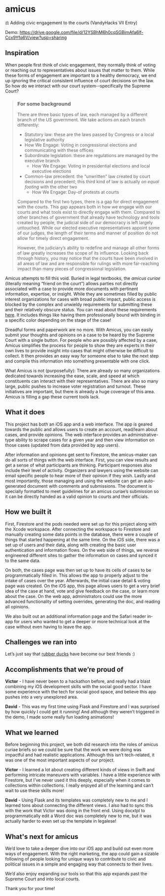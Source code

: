 # amicus
⚖️ Adding civic engagement to the courts (VandyHacks VII Entry)

Demo: https://drive.google.com/file/d/12YSBhM6h0cqSGBimAfa6lf-Ccx9Yfq6V/view?usp=sharing

## Inspiration

When people first think of civic engagement, they normally think of voting or reaching out to representatives about issues that matter to them. While these forms of engagement are important to a healthy democracy, we end up ignoring the critical consistent influence of court decisions on the law. So how do we interact with our court system--specifically the Supreme Court?

> ### For some background
> 
> There are three basic types of law, each managed by a different branch of the US government. We take actions on each branch differently:
> 
> -   Statutory law: these are the laws passed by Congress or a local legislative authority
> 	- How We Engage: Voting in congressional elections and communicating with these offices
> - Subordinate legislation: these are regulations are managed by the executive branch
> 	- How We Engage: Voting in presidential elections and local executive elections
> - Common-law precedent: the “unwritten” law created by court decisions and precedent; this third kind of law is actually *on equal footing* with the other two
> 	- How We Engage: Day-of protests at courts
>
>Compared to the first two types, there is a gap for direct engagement with the courts. This gap appears both in how we engage with our courts and what tools exist to directly engage with them. Compared to other branches of government that already have technology and tools created by people, the judicial side of our democracy is left largely untouched. While our elected executive representatives appoint some of our judges, the length of their terms and manner of position do not allow for timely direct engagement.
>
>However, the judiciary’s ability to redefine and manage all other forms of law greatly increases the scope of its influence. Looking back through history, you may notice that the courts have been involved in all areas of law and are responsible for rulings with more far-reaching impact than many pieces of congressional legislation.

Amicus attempts to fill this void. Buried in legal textbooks, the *amicus curiae* (literally meaning “friend on the court”) allows parties not directly associated with a case to provide more documents with pertinent information, expertise, or insight. While they are sometimes filled by public interest organizations for cases with broad public impact, public access is blocked by the complex and unwieldy requirements for submitting these and their relatively obscure status. You can read about these requirements [here](https://supremecourtpress.com/supreme_court_rules.html). It includes things like having them professionally bound with binding in a specific color depending on the stage of the case!

Dreadful forms and paperwork are no more. With Amicus, you can easily submit your thoughts and opinions on a case to be heard by the Supreme Court with a single button. For people who are possibly affected by a case, Amicus simplifies the process for people to show they are experts in their own lives to provide insight into cases that might otherwise be difficult to collect. It then provides an easy way for someone else to take the next step and compile this information into something presentable with one click. 

What Amicus is not (purposefully): There are already so many organizations dedicated towards increasing the ease, scale, and speed at which constituents can interact with their representatives. There are also so many large, public pushes to increase voter registration and turnout. These initiatives are important, but there is already a huge coverage of this area. Amicus is filling a gap these current tools lack.

## What it does

This project has both an iOS app and a web interface. The app is geared towards the public and allows users to create an account, read/learn about cases, and provide opinions. The web interface provides an administrative-type ability to scrape cases for a given year and then view information on those cases (updated from data provided by app users).

After information and opinions get sent to Firestore, the amicus-maker can do all sorts of things with the web interface. First, you can view results and get a sense of what participants are thinking. Participant responses also include their level of activity. Organizers and lawyers using the website can email specific people to hear more of their opinion if they wish. Lastly and most importantly, those managing and using the website can get an auto-generated document with comments and submissions. The document is specially formatted to meet guidelines for an amicus curiae’s submission so it can be directly handed as a valid opinion to courts and their officials.

## How we built it
First, Firestore and the pods needed were set up for this project along with the Xcode workspace. After connecting the workspace to Firestore and manually creating some data points in the database, there were a couple of things that started happening at the same time. On the iOS side, there was a set up of users and their data, along with creating the basic user authentication and information flows. On the web side of things, we reverse engineered different sites to gather the information on cases and synced it to the same data.

On both, the cases page was then set up to have its cells of cases to be programmatically filled in. This allows the app to properly adjust to the intake of cases over the year. Afterwards, the initial case detail & voting page was created. On the iOS app, this page allows users to get a very brief idea of the case at hand, vote and give feedback on the case, or learn more about the case. On the web app, administrators could use the more advanced functionality of setting overrides, generating the doc, and reading all opinions.

We also built out an additional information page and the Safari reader in-app for users who wanted to get a deeper or more technical look at the case without even having to leave the app.

## Challenges we ran into
Let’s just say that [rubber ducks](https://en.wikipedia.org/wiki/Rubber_duck_debugging) have become our best friends :) 

## Accomplishments that we’re proud of
**Victor** - I have never been to a hackathon before, and really had a blast combining my iOS development skills with the social good sector. I have some experience with the tech for social good space, and believe this app pushes into a very unexplored area.

**David** - This was my first time using Flask and Firestore and I was surprised by how quickly I could get it running! And although they weren’t triggered in the demo, I made some really fun loading animations!


## What we learned

Before beginning this project, we both did research into the roles of amicus curiae briefs so we could be sure that the work we were doing was impactful and had realistic applications. Although this isn’t tech-related, it was one of the most important aspects of our project.

**Victor** - I learned a lot about creating different kinds of views in Swift and performing intricate maneuvers with variables. I have a little experience with Firestore, but I’ve never used it this deeply, especially when it comes to collections within collections. I really enjoyed all of the learning and can’t wait to use these skills more!

**David** - Using Flask and its templates was completely new to me and I learned tons about connecting the different views. I also had to sync this with the work that Victor was doing in the front end. Using docxtpl to programmatically edit a Word doc was completely new to me, but it was actually harder to even set up the template in legalese!

## What's next for amicus
We’d love to take a deeper dive into our iOS app and build out even more ways of engagement. With the right marketing, the app could gain a sizable following of people looking for unique ways to contribute to civic and political issues in a simple and engaging way that connects to their lives.

We’d also enjoy expanding our tools so that this app expands past the Supreme Court and into local courts.

Thank you for your time!
